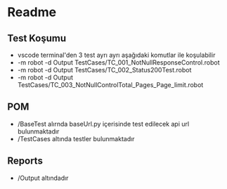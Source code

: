 # Readme

## Test Koşumu

- vscode terminal'den 3 test ayrı ayrı aşağıdaki komutlar ile koşulabilir
- -m robot -d Output TestCases/TC_001_NotNullResponseControl.robot
- -m robot -d Output TestCases/TC_002_Status200Test.robot
- -m robot -d Output TestCases/TC_003_NotNullControlTotal_Pages_Page_limit.robot

## POM
- /BaseTest alırnda baseUrl.py içerisinde test edilecek api url bulunmaktadır
- /TestCases altında testler bulunmaktadır

## Reports
-	/Output altındadır
